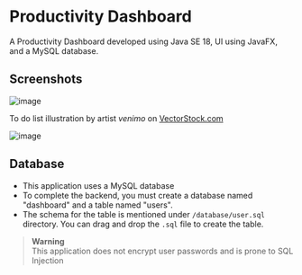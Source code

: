 # Productivity Dashboard
A Productivity Dashboard developed using Java SE 18, UI using JavaFX, and a MySQL database.

## Screenshots

![image](https://github.com/mihir1125/productivity-dashboard/assets/128612679/fe17e5f3-3f04-4182-81c8-9329d58b9406)

To do list illustration by artist _venimo_ on <a href="https://www.vectorstock.com/royalty-free-vector/to-do-list-vector-2471089">VectorStock.com</a>

![image](https://github.com/mihir1125/productivity-dashboard/assets/128612679/db60c844-89e2-4140-b502-9ac9bda9f9e1)

## Database
* This application uses a MySQL database
* To complete the backend, you must create a database named "dashboard" and a table named "users".
* The schema for the table is mentioned under ``/database/user.sql`` directory. You can drag and drop the ``.sql`` file to create the table.
> **Warning**<br>
> This application does not encrypt user passwords and is prone to SQL Injection
